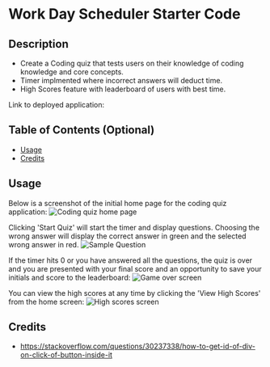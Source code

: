 # Work Day Scheduler Starter Code

## Description

- Create a Coding quiz that tests users on their knowledge of coding knowledge and core concepts.
- Timer implmented where incorrect answers will deduct time. 
- High Scores feature with leaderboard of users with best time. 

Link to deployed application: 


## Table of Contents (Optional)

- [Usage](#usage)
- [Credits](#credits)


## Usage
Below is a screenshot of the initial home page for the coding quiz application:
![Coding quiz home page](assets/images/quiz-home.png)

Clicking 'Start Quiz' will start the timer and display questions. Choosing the wrong answer will display the correct answer in green and the selected wrong answer in red.
![Sample Question](assets/images/question.png)

If the timer hits 0 or you have answered all the questions, the quiz is over and you are presented with your final score and an opportunity to save your initials and score to the leaderboard:
![Game over screen](assets/images/game-over.png)

You can view the high scores at any time by clicking the 'View High Scores' from the home screen:
![High scores screen](assets/images/high-scores.png)


## Credits

- https://stackoverflow.com/questions/30237338/how-to-get-id-of-div-on-click-of-button-inside-it
